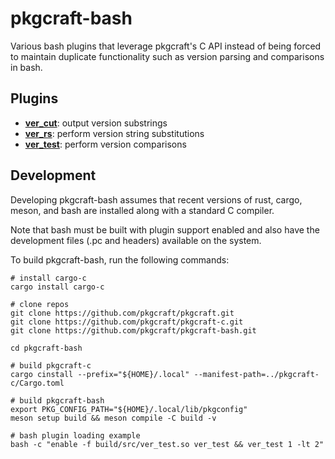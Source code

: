# pkgcraft-bash

Various bash plugins that leverage pkgcraft's C API instead of being forced to
maintain duplicate functionality such as version parsing and comparisons in
bash.

## Plugins

- **[ver_cut][1]**: output version substrings
- **[ver_rs][1]**: perform version string substitutions
- **[ver_test][1]**: perform version comparisons

## Development

Developing pkgcraft-bash assumes that recent versions of rust, cargo, meson,
and bash are installed along with a standard C compiler.

Note that bash must be built with plugin support enabled and also have the
development files (.pc and headers) available on the system.

To build pkgcraft-bash, run the following commands:

    # install cargo-c
    cargo install cargo-c

    # clone repos
    git clone https://github.com/pkgcraft/pkgcraft.git
    git clone https://github.com/pkgcraft/pkgcraft-c.git
    git clone https://github.com/pkgcraft/pkgcraft-bash.git

    cd pkgcraft-bash

    # build pkgcraft-c
    cargo cinstall --prefix="${HOME}/.local" --manifest-path=../pkgcraft-c/Cargo.toml

    # build pkgcraft-bash
    export PKG_CONFIG_PATH="${HOME}/.local/lib/pkgconfig"
    meson setup build && meson compile -C build -v

    # bash plugin loading example
    bash -c "enable -f build/src/ver_test.so ver_test && ver_test 1 -lt 2"


[1]: <https://projects.gentoo.org/pms/latest/pms.html#x1-13400012.3.14>
